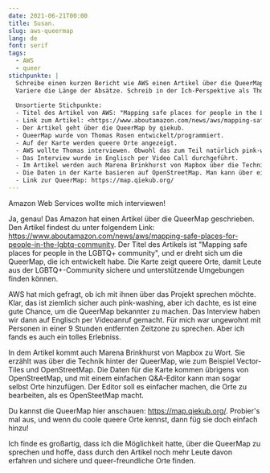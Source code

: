 ```yaml
---
date: 2021-06-21T00:00
title: Susan.
slug: aws-queermap
lang: de
font: serif
tags:
  - AWS
  - queer
stichpunkte: |
  Schreibe einen kurzen Bericht wie AWS einen Artikel über die QueerMap von Thomas Rosen geschrieben hat. Alle Informationen bekommst du aus den Stichpunkten.
  Variere die Länge der Absätze. Schreib in der Ich-Perspektive als Thomas Rosen.
  
  Unsortierte Stichpunkte:
  - Titel des Artikel von AWS: "Mapping safe places for people in the LGBTQ+ community"
  - Link zum Artikel: <https://www.aboutamazon.com/news/aws/mapping-safe-places-for-people-in-the-lgbtq-community>
  - Der Artikel geht über die QueerMap by qiekub.
  - QueerMap wurde von Thomas Rosen entwickelt/programmiert.
  - Auf der Karte werden queere Orte angezeigt.
  - AWS wollte Thomas interviewen. Obwohl das zum Teil natürlich pink-washing ist, hat Thomas gerne angenommen.
  - Das Interview wurde in Englisch per Video Call durchgeführt.
  - Im Artikel werden auch Marena Brinkhurst von Mapbox über die Technik (Vector-Tiles, OpenStreetMap) hinter QueerMap interviewt.
  - Die Daten in der Karte basieren auf OpenStreetMap. Man kann über einen einfachen Q&A-Editor auch eigene Orte hinzufügen.
  - Link zur QueerMap: https://map.qiekub.org/
---
```


Amazon Web Services wollte mich interviewen!

Ja, genau! Das Amazon hat einen Artikel über die QueerMap geschrieben. Den Artikel findest du unter folgendem Link: https://www.aboutamazon.com/news/aws/mapping-safe-places-for-people-in-the-lgbtq-community. Der Titel des Artikels ist "Mapping safe places for people in the LGBTQ+ community", und er dreht sich um die QueerMap, die ich entwickelt habe. Die Karte zeigt queere Orte, damit Leute aus der LGBTQ+-Community sichere und unterstützende Umgebungen finden können.

AWS hat mich gefragt, ob ich mit ihnen über das Projekt sprechen möchte. Klar, das ist ziemlich sicher auch pink-washing, aber ich dachte, es ist eine gute Chance, um die QueerMap bekannter zu machen. Das Interview haben wir dann auf Englisch per Videoanruf gemacht.
Für mich war ungewohnt mit Personen in einer 9 Stunden entfernten Zeitzone zu sprechen. Aber ich fands es auch ein tolles Erlebniss.

In dem Artikel kommt auch Marena Brinkhurst von Mapbox zu Wort. Sie erzählt was über die Technik hinter der QueerMap, wie zum Beispiel Vector-Tiles und OpenStreetMap. Die Daten für die Karte kommen übrigens von OpenStreetMap, und mit einem einfachen Q&A-Editor kann man sogar selbst Orte hinzufügen.
Der Editor soll es einfacher machen, die Orte zu bearbeiten, als es OpenSteetMap macht.

Du kannst die QueerMap hier anschauen: https://map.qiekub.org/. Probier's mal aus, und wenn du coole queere Orte kennst, dann füg sie doch einfach hinzu!

Ich finde es großartig, dass ich die Möglichkeit hatte, über die QueerMap zu sprechen und hoffe, dass durch den Artikel noch mehr Leute davon erfahren und sichere und queer-freundliche Orte finden. 
